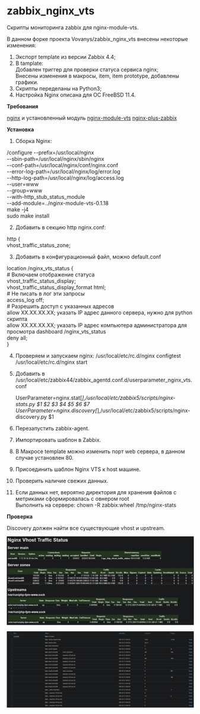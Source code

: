 # zabbix_nginx_vts
Скрипты мониторинга zabbix для nginx-module-vts.

В данном форке проекта Vovanys/zabbix_nginx_vts внесены некоторые изменения:
1. Экспорт template из версии Zabbix 4.4;
2. В tamplate:  
   Добавлен триггер для проверки статуса сервиса nginx;    
   Внесены изменения в макросы, item, item prototype, добавлены графики.
3. Скрипты переделаны на Python3;
4. Настройка Nginx описана для ОС FreeBSD 11.4.

**Требования**

[nginx](https://nginx.org/ru/) и установленный модуль [nginx-module-vts](https://github.com/vozlt/nginx-module-vts)
[nginx-plus-zabbix](https://github.com/sunrules/zabbix_nginx_vts)


**Установка**

1. Сборка Nginx:

 /configure --prefix=/usr/local/nginx \
--sbin-path=/usr/local/nginx/sbin/nginx \
--conf-path=/usr/local/nginx/conf/nginx.conf \
--error-log-path=/usr/local/nginx/log/error.log \
--http-log-path=/usr/local/nginx/log/access.log \
--user=www \
--group=www \
--with-http_stub_status_module \
--add-module=../nginx-module-vts-0.1.18    
make -j4    
sudo make install 

2. Добавить в секцию http nginx.conf:   

http {  
vhost_traffic_status_zone;

3. Добавить в конфигурационный файл, можно default.conf

location /nginx_vts_status {            
    # Включаем отображение статуса           
    vhost_traffic_status_display;            
    vhost_traffic_status_display_format html;             
    # Не писать в лог эти запросы            
    access_log off;                        
    # Разрешить доступ с указанных адресов                    
    allow XX.XX.XX.XX; указать IP адрес данного сервера, нужно для python скрипта                
    allow XX.XX.XX.XX; указать IP адрес компьютера администратора для просмотра dashboard /nginx_vts_status            
    deny all;         
 }            
 
4. Проверяем и запускаем nginx:
/usr/local/etc/rc.d/nginx configtest
/usr/local/etc/rc.d/nginx start
4. Добавить в /usr/local/etc/zabbix44/zabbix_agentd.conf.d/userparameter_nginx_vts.conf
 
   UserParameter=nginx.stat[*],/usr/local/etc/zabbix5/scripts/nginx-stats.py $1 $2 $3 $4 $5 $6 $7
   UserParameter=nginx.discovery[*],/usr/local/etc/zabbix5/scripts/nginx-discovery.py $1

 5. Перезапустить zabbix-agent.
 6. Импортировать шаблон в Zabbix.
 7. В Макросе template можно изменить порт web сервера, в данном случае установлен 80.   
 8. Присоединить шаблон Nginx VTS к host машине.   
 9. Проверить наличие свежих данных.   
 10. Если данных нет, вероятно директория для хранения файлов с метриками сформировалась с овнером root    
     Выполнить на сервере: chown -R zabbix:wheel /tmp/nginx-stats
 
 **Проверка**
 
 Discovery должен найти все существующие vhost и upstream.

![vts_status_board](https://github.com/sunrules/zabbix_nginx_vts/blob/master/img/nginx_vts_status_board.jpg?raw=true)

![lastdata](https://github.com/sunrules/zabbix_nginx_vts/blob/master/img/lastdata.jpg?raw=true)
